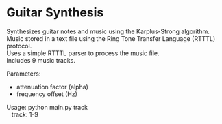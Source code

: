 Guitar Synthesis
================

Synthesizes guitar notes and music using the Karplus-Strong algorithm.  
Music stored in a text file using the Ring Tone Transfer Language (RTTTL) protocol.  
Uses a simple RTTTL parser to process the music file.  
Includes 9 music tracks.

Parameters:
* attenuation factor (alpha)
* frequency offset (Hz)

Usage: python main.py track  
&nbsp;&nbsp;
track: 1-9
